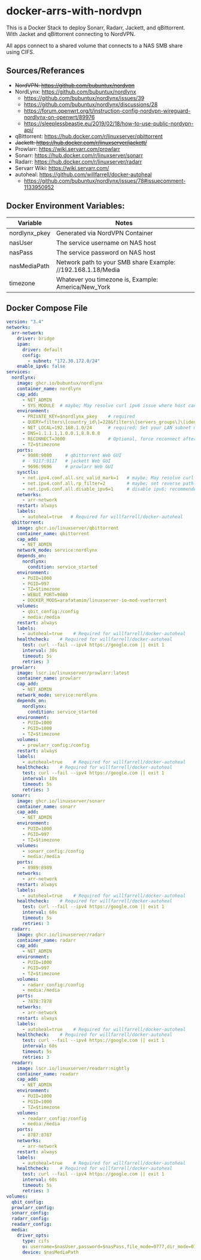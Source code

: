 # docker-arrs-with-nordvpn
This is a Docker Stack to deploy Sonarr, Radarr, Jackett, and qBittorrent. With Jacket and qBittorrent connecting to NordVPN.

All apps connect to a shared volume that connects to a NAS SMB share using CIFS.

## Sources/Referances
- ~~NordVPN: https://github.com/bubuntux/nordvpn~~
- NordLynx: https://github.com/bubuntux/nordlynx
  - https://github.com/bubuntux/nordlynx/issues/39
  - https://github.com/bubuntux/nordlynx/discussions/28
  - https://forum.openwrt.org/t/instruction-config-nordvpn-wireguard-nordlynx-on-openwrt/89976
  - https://sleeplessbeastie.eu/2019/02/18/how-to-use-public-nordvpn-api/
- qBittorrent: https://hub.docker.com/r/linuxserver/qbittorrent
- ~~Jackett: https://hub.docker.com/r/linuxserver/jackett/~~
- Prowlarr: https://wiki.servarr.com/prowlarr
- Sonarr: https://hub.docker.com/r/linuxserver/sonarr
- Radarr: https://hub.docker.com/r/linuxserver/radarr
- Servarr Wiki: https://wiki.servarr.com/
- autoheal: https://github.com/willfarrell/docker-autoheal
  - https://github.com/bubuntux/nordlynx/issues/78#issuecomment-1133950952

## Docker Environment Variables:
| Variable | Notes |
| ----------- | ----------- |
| nordlynx_pkey | Generated via NordVPN Container |
| nasUser | The service username on NAS host |
| nasPass | The service password on NAS host |
| nasMediaPath | Network path to your SMB share Example: //192.168.1.18/Media |
| timezone | Whatever you timezone is, Example: America/New_York |

## Docker Compose File
```yaml:docker-compose.yml
version: "3.4"
networks:
  arr-network:
    driver: bridge
    ipam:
      driver: default
      config:
        - subnet: "172.30.172.0/24"
    enable_ipv6: false
services:
  nordlynx:
    image: ghcr.io/bubuntux/nordlynx
    container_name: nordlynx
    cap_add:
      - NET_ADMIN
      - SYS_MODULE  # maybe; May resolve curl ipv6 issue where host cannot resolve
    environment:
      - PRIVATE_KEY=$nordlynx_pkey    # required
      - QUERY=filters\[country_id\]=228&filters\[servers_groups\]\[identifier\]=legacy_p2p&filters\[servers_technologies\]\[identifier\]=wireguard_udp #https://api.nordvpn.com/v1/servers/recommendations?filters\[country_id\]=228&filters\[servers_groups\]\[identifier\]=legacy_p2p&filters\[servers_technologies\]\[identifier\]=wireguard_udp
      - NET_LOCAL=192.168.1.0/24      # required; Set your LAN subnet mask
      - DNS=1.1.1.1,1.0.0.1,8.8.8.8
      - RECONNECT=3600                # Optional, force reconnect after 3600s (1hr) 
      - TZ=$timezone
    ports:
      - 9080:9080     # qbittorrent Web GUI
      # - 9117:9117   # jackett Web GUI
      - 9696:9696     # prowlarr Web GUI
    sysctls:
      - net.ipv4.conf.all.src_valid_mark=1   # maybe; May resolve curl ipv6 issue where host cannot resolve
      - net.ipv4.conf.all.rp_filter=2        # maybe; set reverse path filter to loose mode; May resolve curl ipv6 issue where host cannot resolve
      - net.ipv6.conf.all.disable_ipv6=1     # disable ipv6; recommended if using ipv4 only
    networks:
      - arr-network
    restart: always
    labels:
      - autoheal=true   # Required for willfarrell/docker-autoheal
  qbittorrent:
    image: ghcr.io/linuxserver/qbittorrent
    container_name: qbittorrent
    cap_add:
      - NET_ADMIN
    network_mode: service:nordlynx
    depends_on:
      nordlynx:
        condition: service_started
    environment:
      - PUID=1000
      - PGID=997
      - TZ=$timezone
      - WEBUI_PORT=9080
      - DOCKER_MODS=arafatamim/linuxserver-io-mod-vuetorrent
    volumes:
      - qbit_config:/config
      - media:/media
    restart: always
    labels:
      - autoheal=true    # Required for willfarrell/docker-autoheal
    healthcheck:    # Required for willfarrell/docker-autoheal
      test: curl --fail --ipv4 https://google.com || exit 1
      interval: 30s
      timeout: 5s
      retries: 3
  prowlarr:
    image: lscr.io/linuxserver/prowlarr:latest
    container_name: prowlarr
    cap_add:
      - NET_ADMIN
    network_mode: service:nordlynx
    depends_on:
      nordlynx:
        condition: service_started
    environment:
      - PUID=1000
      - PGID=1000
      - TZ=$timezone
    volumes:
      - prowlarr_config:/config
    restart: always
    labels:
      - autoheal=true    # Required for willfarrell/docker-autoheal
    healthcheck:    # Required for willfarrell/docker-autoheal
      test: curl --fail --ipv4 https://google.com || exit 1
      interval: 10s
      timeout: 5s
      retries: 3
  sonarr:
    image: ghcr.io/linuxserver/sonarr
    container_name: sonarr
    cap_add:
      - NET_ADMIN
    environment:
      - PUID=1000
      - PGID=997
      - TZ=$timezone
    volumes:
      - sonarr_config:/config
      - media:/media
    ports:
      - 8989:8989
    networks:
      - arr-network
    restart: always
    labels:
      - autoheal=true    # Required for willfarrell/docker-autoheal
    healthcheck:    # Required for willfarrell/docker-autoheal
      test: curl --fail --ipv4 https://google.com || exit 1
      interval: 60s
      timeout: 5s
      retries: 3
  radarr:
    image: ghcr.io/linuxserver/radarr
    container_name: radarr
    cap_add:
      - NET_ADMIN
    environment:
      - PUID=1000
      - PGID=997
      - TZ=$timezone
    volumes:
      - radarr_config:/config
      - media:/media
    ports:
      - 7878:7878
    networks:
      - arr-network
    restart: always
    labels:
      - autoheal=true    # Required for willfarrell/docker-autoheal
    healthcheck:    # Required for willfarrell/docker-autoheal
      test: curl --fail --ipv4 https://google.com || exit 1
      interval: 60s
      timeout: 5s
      retries: 3
  readarr:
    image: lscr.io/linuxserver/readarr:nightly
    container_name: readarr
    cap_add:
      - NET_ADMIN
    environment:
      - PUID=1000
      - PGID=1000
      - TZ=$timezone
    volumes:
      - readarr_config:/config
      - media:/media
    ports:
      - 8787:8787
    networks:
      - arr-network
    restart: always
    labels:
      - autoheal=true    # Required for willfarrell/docker-autoheal
    healthcheck:    # Required for willfarrell/docker-autoheal
      test: curl --fail --ipv4 https://google.com || exit 1
      interval: 60s
      timeout: 5s
      retries: 3
volumes:
  qbit_config:
  prowlarr_config:
  sonarr_config:
  radarr_config:
  readarr_config:
  media:
    driver_opts:
      type: cifs
      o: username=$nasUser,password=$nasPass,file_mode=0777,dir_mode=0777,noperm
      device: $nasMediaPath
```
